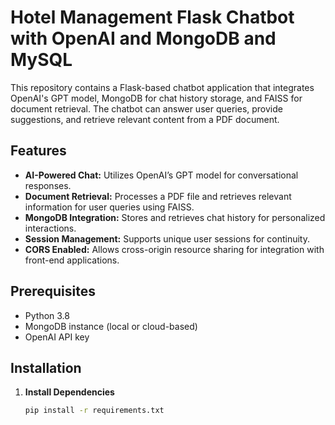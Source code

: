 # Hotel Management Flask Chatbot with OpenAI and MongoDB and MySQL
This repository contains a Flask-based chatbot application that integrates OpenAI's GPT model, MongoDB for chat history storage, and FAISS for document retrieval. The chatbot can answer user queries, provide suggestions, and retrieve relevant content from a PDF document.
## Features
- **AI-Powered Chat:** Utilizes OpenAI’s GPT model for conversational responses.
- **Document Retrieval:** Processes a PDF file and retrieves relevant information for user queries using FAISS.
- **MongoDB Integration:** Stores and retrieves chat history for personalized interactions.
- **Session Management:** Supports unique user sessions for continuity.
- **CORS Enabled:** Allows cross-origin resource sharing for integration with front-end applications.
## Prerequisites
- Python 3.8
- MongoDB instance (local or cloud-based)
- OpenAI API key
## Installation
1. **Install Dependencies**
   ```sh
   pip install -r requirements.txt
